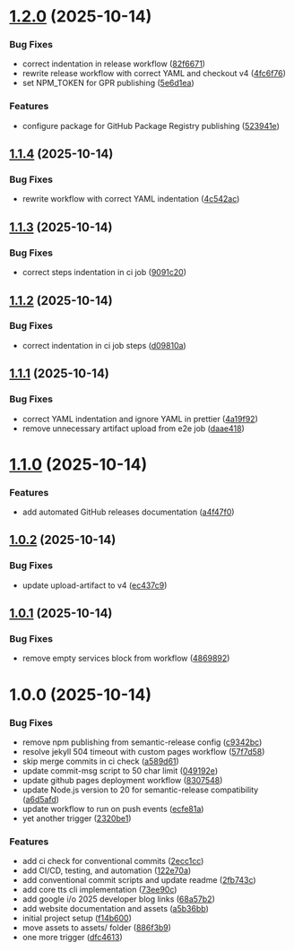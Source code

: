 # [1.2.0](https://github.com/bniladridas/tts/compare/v1.1.4...v1.2.0) (2025-10-14)


### Bug Fixes

* correct indentation in release workflow ([82f6671](https://github.com/bniladridas/tts/commit/82f6671216d26b6d11732bc7972b8af87350fd8c))
* rewrite release workflow with correct YAML and checkout v4 ([4fc6f76](https://github.com/bniladridas/tts/commit/4fc6f762a519b66c6efcb6d28a1ec1311f534771))
* set NPM_TOKEN for GPR publishing ([5e6d1ea](https://github.com/bniladridas/tts/commit/5e6d1eadc14185eeebbdbfc7ad784e4a62d172af))


### Features

* configure package for GitHub Package Registry publishing ([523941e](https://github.com/bniladridas/tts/commit/523941e232d3dfd6caa49a82858d506325fbde68))

## [1.1.4](https://github.com/bniladridas/tts/compare/v1.1.3...v1.1.4) (2025-10-14)


### Bug Fixes

* rewrite workflow with correct YAML indentation ([4c542ac](https://github.com/bniladridas/tts/commit/4c542ac61f6279bc3e8b3442bf549b04c4ccfcf6))

## [1.1.3](https://github.com/bniladridas/tts/compare/v1.1.2...v1.1.3) (2025-10-14)


### Bug Fixes

* correct steps indentation in ci job ([9091c20](https://github.com/bniladridas/tts/commit/9091c2071c88714d089c725c660825301f2e2dcc))

## [1.1.2](https://github.com/bniladridas/tts/compare/v1.1.1...v1.1.2) (2025-10-14)


### Bug Fixes

* correct indentation in ci job steps ([d09810a](https://github.com/bniladridas/tts/commit/d09810a870b67961d0d3f9dbea42dbef660a7522))

## [1.1.1](https://github.com/bniladridas/tts/compare/v1.1.0...v1.1.1) (2025-10-14)


### Bug Fixes

* correct YAML indentation and ignore YAML in prettier ([4a19f92](https://github.com/bniladridas/tts/commit/4a19f92bddecfe75e82d825802fef778e9f42fcf))
* remove unnecessary artifact upload from e2e job ([daae418](https://github.com/bniladridas/tts/commit/daae4182a251f62e3a43a82577a47d8461fac0d2))

# [1.1.0](https://github.com/bniladridas/tts/compare/v1.0.2...v1.1.0) (2025-10-14)

### Features

- add automated GitHub releases documentation ([a4f47f0](https://github.com/bniladridas/tts/commit/a4f47f0caccce2e4d2145143566c271af7d48f15))

## [1.0.2](https://github.com/bniladridas/tts/compare/v1.0.1...v1.0.2) (2025-10-14)

### Bug Fixes

- update upload-artifact to v4 ([ec437c9](https://github.com/bniladridas/tts/commit/ec437c992d7d71292647489a173fc231048abea2))

## [1.0.1](https://github.com/bniladridas/tts/compare/v1.0.0...v1.0.1) (2025-10-14)

### Bug Fixes

- remove empty services block from workflow ([4869892](https://github.com/bniladridas/tts/commit/4869892cbb62b234e590b60e609b16c9235f98ae))

# 1.0.0 (2025-10-14)

### Bug Fixes

- remove npm publishing from semantic-release config ([c9342bc](https://github.com/bniladridas/tts/commit/c9342bce1174114b666cc4ca875dc2767f71c526))
- resolve jekyll 504 timeout with custom pages workflow ([57f7d58](https://github.com/bniladridas/tts/commit/57f7d584fb40b0fea5262edb0322344593c15c81))
- skip merge commits in ci check ([a589d61](https://github.com/bniladridas/tts/commit/a589d619ccb71c20202f98463a9d497707e9ab23))
- update commit-msg script to 50 char limit ([049192e](https://github.com/bniladridas/tts/commit/049192e5bd949c8547037daf7d6a5535ffcfdae2))
- update github pages deployment workflow ([8307548](https://github.com/bniladridas/tts/commit/83075481dbe25f12a195d81e62c58d68e92aeeaf))
- update Node.js version to 20 for semantic-release compatibility ([a6d5afd](https://github.com/bniladridas/tts/commit/a6d5afd345242eed585f3d2cd3b498e445b200f2))
- update workflow to run on push events ([ecfe81a](https://github.com/bniladridas/tts/commit/ecfe81a34f2fbea4378a56acce2baebb2aaacb0a))
- yet another trigger ([2320be1](https://github.com/bniladridas/tts/commit/2320be14d1edee29b70d0d327996297975be10bb))

### Features

- add ci check for conventional commits ([2ecc1cc](https://github.com/bniladridas/tts/commit/2ecc1cc2f7d3d5ec6a5f013af5cce47c9564b86d))
- add CI/CD, testing, and automation ([122e70a](https://github.com/bniladridas/tts/commit/122e70aded4841722087d78a42ee9c91a6bb0c5b))
- add conventional commit scripts and update readme ([2fb743c](https://github.com/bniladridas/tts/commit/2fb743ceda95dd883633713525e93ff6f5efe841))
- add core tts cli implementation ([73ee90c](https://github.com/bniladridas/tts/commit/73ee90c451b1ebe01116cb69b6e807383e0febc0))
- add google i/o 2025 developer blog links ([68a57b2](https://github.com/bniladridas/tts/commit/68a57b286875a16cba150081913209c8341c444d))
- add website documentation and assets ([a5b36bb](https://github.com/bniladridas/tts/commit/a5b36bb307e18226798cb34e6ef38386adefd9ac))
- initial project setup ([f14b600](https://github.com/bniladridas/tts/commit/f14b6003a5e40a7f1ac7922ba78cc3ac69149769))
- move assets to assets/ folder ([886f3b9](https://github.com/bniladridas/tts/commit/886f3b98167aca071062cfbcbf4366d692b0e861))
- one more trigger ([dfc4613](https://github.com/bniladridas/tts/commit/dfc4613029f8c06a5a72b9d67b10ebec2432f85e))
